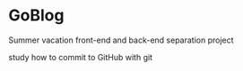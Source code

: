 # GoBlog
Summer vacation front-end and back-end separation project

study how to commit to GitHub with git 
